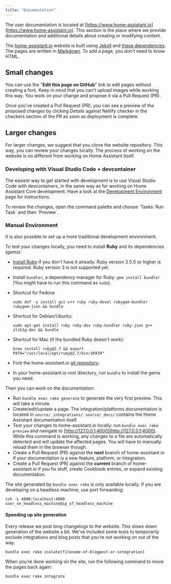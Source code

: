 ```yaml
---
title: "Documentation"
---
```


The user documentation is located at [https://www.home-assistant.io](https://www.home-assistant.io). This section is the place where we provide documentation and additional details about creating or modifying content.

The [home-assistant.io](https://home-assistant.io) website is built using [Jekyll](http://github.com/mojombo/jekyll) and [these dependencies](https://pages.github.com/versions/). The pages are written in [Markdown](http://daringfireball.net/projects/markdown/). To add a page, you don't need to know HTML.

## Small changes

You can use the "**Edit this page on GitHub**" link to edit pages without creating a fork. Keep in mind that you can't upload images while working this way. You work on your change and propose it via a Pull Request (PR).

Once you've created a Pull Request (PR), you can see a preview of the proposed changes by clicking *Details* against Netlify checker in the checkers section of the PR as soon as deployment is complete.

## Larger changes

For larger changes, we suggest that you clone the website repository. This way, you can review your changes locally. The process of working on the website is no different from working on Home Assistant itself.

### Developing with Visual Studio Code + devcontainer

The easiest way to get started with development is to use Visual Studio Code with devcontainers, in the same way as for working on Home Assistant Core development. Have a look at the [Development Environment](https://developers.home-assistant.io/docs/development_environment) page for instructions.

To review the changes, open the command palette and choose ´Tasks: Run Task´ and then ´Preview´.

### Manual Environment

It is also possible to set up a more traditional development environment.

To test your changes locally, you need to install **Ruby** and its dependencies (gems):

- [Install Ruby](https://www.ruby-lang.org/en/documentation/installation/) if you don't have it already. Ruby version 2.5.0 or higher is required. Ruby version 3 is not supported yet.
- Install `bundler`, a dependency manager for Ruby: `gem install bundler` (You might have to run this command as `sudo`).

- Shortcut for Fedora:

    ```shell
    sudo dnf -y install gcc-c++ ruby ruby-devel rubygem-bundler rubygem-json && bundle
    ```

- Shortcut for Debian/Ubuntu:

    ```shell
    sudo apt-get install ruby ruby-dev ruby-bundler ruby-json g++ zlib1g-dev && bundle
    ```

- Shortcut for Mac (if the bundled Ruby doesn't work):

    ```shell
    brew install ruby@2.7 && export PATH="/usr/local/opt/ruby@2.7/bin:$PATH"
    ```


- Fork the home-assistant.io [git repository](https://github.com/home-assistant/home-assistant.io).
- In your home-assistant.io root directory, run `bundle` to install the gems you need.

Then you can work on the documentation:

- Run `bundle exec rake generate` to generate the very first preview. This will take a minute.
- Create/edit/update a page. The integration/platforms documentation is located in `source/_integrations/`. `source/_docs/` contains the Home Assistant documentation itself.
- Test your changes to home-assistant.io locally: run `bundle exec rake preview` and navigate to [http://127.0.0.1:4000](http://127.0.0.1:4000). While this command is working, any changes to a file are automatically detected and will update the affected pages. You will have to manually reload them in the browser though.
- Create a Pull Request (PR) against the **next** branch of home-assistant.io if your documentation is a new feature, platform, or integration.
- Create a Pull Request (PR) against the **current** branch of home-assistant.io if you fix stuff, create Cookbook entries, or expand existing documentation.

The site generated by `bundle exec rake` is only available locally. If you are developing on a headless machine, use port forwarding:

```shell
ssh -L 4000:localhost:4000 user_on_headless_machine@ip_of_headless_machine
```

#### Speeding up site generation

Every release we post long changelogs to the website. This slows down generation of the website a bit. We've included some tools to temporarily exclude integrations and blog posts that you're not working on out of the way.

```shell
bundle exec rake isolate[filename-of-blogpost-or-integration]
```

When you're done working on the site, run the following command to move the pages back again:

```shell
bundle exec rake integrate
```
